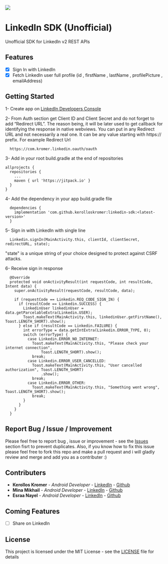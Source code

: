 [![](https://jitpack.io/v/kerolloskromer/linkedin-sdk.svg)](https://jitpack.io/#kerolloskromer/linkedin-sdk)

# LinkedIn SDK (Unofficial)

Unofficial SDK for LinkedIn v2 REST APIs

## Features

- [x] Sign In with LinkedIn
- [x] Fetch LinkedIn user full profile (id , firstName , lastName , profilePicture , emailAddress)

## Getting Started

1- Create app on [LinkedIn Developers Console](https://www.linkedin.com/developers/apps)

2- From Auth section get Client ID and Client Secret and do not forget to add “Redirect URL”. The reason being, it will be later used to get callback for identifying the response in native webviews. You can put in any Redirect URL and not necessarily a real one. It can be any value starting with https:// prefix.
For example Redirect Url
```
  https://com.kromer.linkedin.oauth/oauth
```
3- Add in your root build.gradle at the end of repositories
```
allprojects {
  repositories {
    ...
    maven { url 'https://jitpack.io' }
  }
}
```
4- Add the dependency in your app build.gradle file
```
  dependencies {
    implementation 'com.github.kerolloskromer:linkedin-sdk:<latest-version>'
  }
```
5- Sign in with LinkedIn with single line
```
  Linkedin.signIn(MainActivity.this, clientId, clientSecret, redirectURL, state);
```
"state" is a unique string of your choice designed to protect against CSRF attacks.

6- Receive sign in response
```
  @Override
  protected void onActivityResult(int requestCode, int resultCode, Intent data) {
    super.onActivityResult(requestCode, resultCode, data);

    if (requestCode == Linkedin.REQ_CODE_SIGN_IN) {
      if (resultCode == Linkedin.SUCCESS) {
        LinkedinUser linkedinUser = data.getParcelableExtra(Linkedin.USER);
        Toast.makeText(MainActivity.this, linkedinUser.getFirstName(), Toast.LENGTH_SHORT).show();
      } else if (resultCode == Linkedin.FAILURE) {
        int errorType = data.getIntExtra(Linkedin.ERROR_TYPE, 0);
        switch (errorType) {
          case Linkedin.ERROR_NO_INTERNET:
            Toast.makeText(MainActivity.this, "Please check your internet connection",
                Toast.LENGTH_SHORT).show();
            break;
          case Linkedin.ERROR_USER_CANCELLED:
            Toast.makeText(MainActivity.this, "User cancelled authorization", Toast.LENGTH_SHORT)
                .show();
            break;
          case Linkedin.ERROR_OTHER:
            Toast.makeText(MainActivity.this, "Something went wrong", Toast.LENGTH_SHORT).show();
            break;
        }
      }
    }
  }
```
## Report Bug / Issue / Improvement

Please feel free to report bug , issue or improvement - see the [Issues](https://github.com/kerolloskromer/linkedin-sdk/issues) section fisrt to prevent duplicates.
Also, if you know how to fix this issue please feel free to fork this repo and make a pull request and i will gladly review and merge and add you as a contributer :)

## Contributers

* **Kerollos Kromer** - *Android Developer* - [LinkedIn](https://www.linkedin.com/in/kerollos-kromer-39aba078/) - [Github](https://github.com/kerolloskromer)
* **Mina Mikhail** - *Android Developer* - [LinkedIn](https://www.linkedin.com/in/minasamirgerges/) - [Github](https://github.com/Mina-Mikhail)
* **Esraa Nayel** - *Android Developer* - [LinkedIn](https://www.linkedin.com/in/esraa-nayel-22362064/) - [Github](https://github.com/EsraaNayel)

## Coming Features

- [ ] Share on LinkedIn

## License

This project is licensed under the MIT License - see the [LICENSE](LICENSE) file for details
